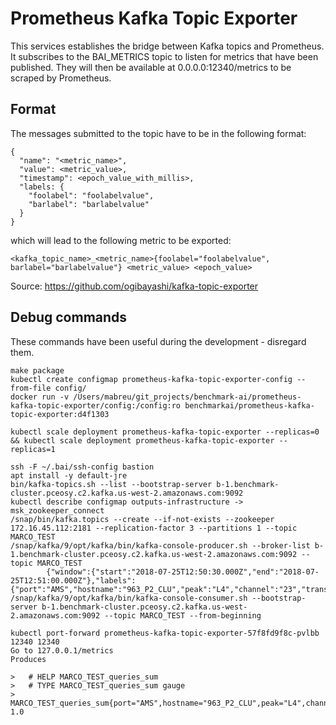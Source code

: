 <!---
  Copyright 2019 Amazon.com, Inc. or its affiliates. All Rights Reserved.

  Licensed under the Apache License, Version 2.0 (the "License").
  You may not use this file except in compliance with the License.
  A copy of the License is located at

      http://www.apache.org/licenses/LICENSE-2.0

  or in the "license" file accompanying this file. This file is distributed
  on an "AS IS" BASIS, WITHOUT WARRANTIES OR CONDITIONS OF ANY KIND, either
  express or implied. See the License for the specific language governing
  permissions and limitations under the License.
-->
# Prometheus Kafka Topic Exporter
This services establishes the bridge between Kafka topics and Prometheus. It subscribes to the BAI_METRICS topic
to listen for metrics that have been published. They will then be available at 0.0.0.0:12340/metrics to be
scraped by Prometheus.


## Format
The messages submitted to the topic have to be in the following format:
```
{
  "name": "<metric_name>",
  "value": <metric_value>,
  "timestamp": <epoch_value_with_millis>,
  "labels: {
    "foolabel": "foolabelvalue",
    "barlabel": "barlabelvalue"
  }
}
```
which will lead to the following metric to be exported:
```
<kafka_topic_name>_<metric_name>{foolabel="foolabelvalue", barlabel="barlabelvalue"} <metric_value> <epoch_value>
```
Source: https://github.com/ogibayashi/kafka-topic-exporter


## Debug commands
These commands have been useful during the development - disregard them.
```
make package
kubectl create configmap prometheus-kafka-topic-exporter-config --from-file config/
docker run -v /Users/mabreu/git_projects/benchmark-ai/prometheus-kafka-topic-exporter/config:/config:ro benchmarkai/prometheus-kafka-topic-exporter:d4f1303

kubectl scale deployment prometheus-kafka-topic-exporter --replicas=0 && kubectl scale deployment prometheus-kafka-topic-exporter --replicas=1

ssh -F ~/.bai/ssh-config bastion
apt install -y default-jre
bin/kafka-topics.sh --list --bootstrap-server b-1.benchmark-cluster.pceosy.c2.kafka.us-west-2.amazonaws.com:9092
kubectl describe configmap outputs-infrastructure -> msk_zookeeper_connect
/snap/bin/kafka.topics --create --if-not-exists --zookeeper 172.16.45.112:2181 --replication-factor 3 --partitions 1 --topic MARCO_TEST
/snap/kafka/9/opt/kafka/bin/kafka-console-producer.sh --broker-list b-1.benchmark-cluster.pceosy.c2.kafka.us-west-2.amazonaws.com:9092 --topic MARCO_TEST
        {"window":{"start":"2018-07-25T12:50:30.000Z","end":"2018-07-25T12:51:00.000Z"},"labels":{"port":"AMS","hostname":"963_P2_CLU","peak":"L4","channel":"23","transactionstatus":"OK"},"value":"1","name":"queries_sum"}
/snap/kafka/9/opt/kafka/bin/kafka-console-consumer.sh --bootstrap-server b-1.benchmark-cluster.pceosy.c2.kafka.us-west-2.amazonaws.com:9092 --topic MARCO_TEST --from-beginning

kubectl port-forward prometheus-kafka-topic-exporter-57f8fd9f8c-pvlbb 12340 12340
Go to 127.0.0.1/metrics
Produces

>   # HELP MARCO_TEST_queries_sum
>   # TYPE MARCO_TEST_queries_sum gauge
>   MARCO_TEST_queries_sum{port="AMS",hostname="963_P2_CLU",peak="L4",channel="23",transactionstatus="OK",} 1.0

```
